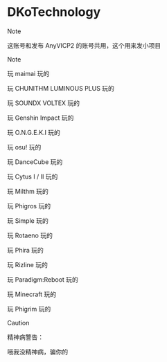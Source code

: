 # DKoTechnology

> [!Note]
>
> 这账号和发布 AnyVICP2 的账号共用，这个用来发小项目

> [!Note]
> 
> 玩 maimai 玩的
> 
> 玩 CHUNITHM LUMINOUS PLUS 玩的
> 
> 玩 SOUNDX VOLTEX 玩的
> 
> 玩 Genshin Impact 玩的
> 
> 玩 O.N.G.E.K.I 玩的
> 
> 玩 osu! 玩的
> 
> 玩 DanceCube 玩的
> 
> 玩 Cytus I / II 玩的
> 
> 玩 Milthm 玩的
> 
> 玩 Phigros 玩的
> 
> 玩 Simple 玩的
> 
> 玩 Rotaeno 玩的
> 
> 玩 Phira 玩的
> 
> 玩 Rizline 玩的
> 
> 玩 Paradigm:Reboot 玩的
> 
> 玩 Minecraft 玩的
> 
> 玩 Phigrim 玩的

> [!CAUTION]
>
> 精神病警告：
>
>
>  哦我没精神病，骗你的

